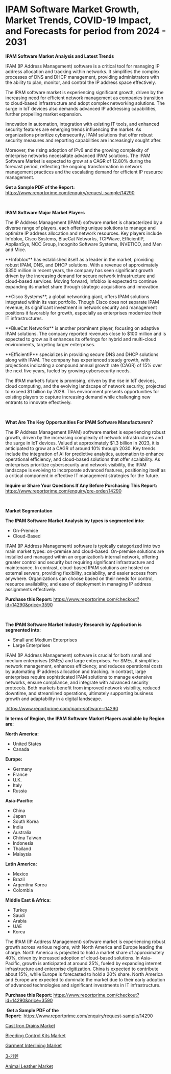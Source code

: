 <p><h1>IPAM Software Market Growth, Market Trends, COVID-19 Impact, and Forecasts for period from 2024 - 2031</h1></p><p><strong>IPAM Software Market Analysis and Latest Trends</strong></p>
<p><p>IPAM (IP Address Management) software is a critical tool for managing IP address allocation and tracking within networks. It simplifies the complex processes of DNS and DHCP management, providing administrators with the ability to plan, monitor, and control the IP address space effectively. </p><p>The IPAM software market is experiencing significant growth, driven by the increasing need for efficient network management as companies transition to cloud-based infrastructure and adopt complex networking solutions. The surge in IoT devices also demands advanced IP addressing capabilities, further propelling market expansion. </p><p>Innovation in automation, integration with existing IT tools, and enhanced security features are emerging trends influencing the market. As organizations prioritize cybersecurity, IPAM solutions that offer robust security measures and reporting capabilities are increasingly sought after. </p><p>Moreover, the rising adoption of IPv6 and the growing complexity of enterprise networks necessitate advanced IPAM solutions. The IPAM Software Market is expected to grow at a CAGR of 12.80% during the forecast period, reflecting the ongoing transformation in network management practices and the escalating demand for efficient IP resource management.</p></p>
<p><strong>Get a Sample PDF of the Report:&nbsp;</strong> <a href="https://www.reportprime.com/enquiry/request-sample/14290">https://www.reportprime.com/enquiry/request-sample/14290</a></p>
<p>&nbsp;</p>
<p><strong>IPAM Software Major Market Players</strong></p>
<p><p>The IP Address Management (IPAM) software market is characterized by a diverse range of players, each offering unique solutions to manage and optimize IP address allocation and network resources. Key players include Infoblox, Cisco Systems, BlueCat Networks, TCPWave, EfficientIP, ApplianSys, NCC Group, Incognito Software Systems, INVETICO, and Men and Mice.</p><p>**Infoblox** has established itself as a leader in the market, providing robust IPAM, DNS, and DHCP solutions. With a revenue of approximately $350 million in recent years, the company has seen significant growth driven by the increasing demand for secure network infrastructure and cloud-based services. Moving forward, Infoblox is expected to continue expanding its market share through strategic acquisitions and innovation.</p><p>**Cisco Systems**, a global networking giant, offers IPAM solutions integrated within its vast portfolio. Though Cisco does not separate IPAM revenue, its significant investment in network security and management positions it favorably for growth, especially as enterprises modernize their IT infrastructures.</p><p>**BlueCat Networks** is another prominent player, focusing on adaptive IPAM solutions. The company reported revenues close to $100 million and is expected to grow as it enhances its offerings for hybrid and multi-cloud environments, targeting larger enterprises.</p><p>**EfficientIP** specializes in providing secure DNS and DHCP solutions along with IPAM. The company has experienced steady growth, with projections indicating a compound annual growth rate (CAGR) of 15% over the next five years, fueled by growing cybersecurity needs.</p><p>The IPAM market’s future is promising, driven by the rise in IoT devices, cloud computing, and the evolving landscape of network security, projected to exceed $1 billion by 2028. This environment presents opportunities for existing players to capture increasing demand while challenging new entrants to innovate effectively.</p></p>
<p>&nbsp;</p>
<p><strong>What Are The Key Opportunities For IPAM Software Manufacturers?</strong></p>
<p><p>The IP Address Management (IPAM) software market is experiencing robust growth, driven by the increasing complexity of network infrastructures and the surge in IoT devices. Valued at approximately $1.3 billion in 2023, it is anticipated to grow at a CAGR of around 10% through 2030. Key trends include the integration of AI for predictive analytics, automation to enhance operational efficiency, and cloud-based solutions that offer scalability. As enterprises prioritize cybersecurity and network visibility, the IPAM landscape is evolving to incorporate advanced features, positioning itself as a critical component in effective IT management strategies for the future.</p></p>
<p><strong>Inquire or Share Your Questions If Any Before Purchasing This Report:</strong> <a href="https://www.reportprime.com/enquiry/pre-order/14290">https://www.reportprime.com/enquiry/pre-order/14290</a></p>
<p>&nbsp;</p>
<p><strong>Market Segmentation</strong></p>
<p><strong>The IPAM Software Market Analysis by types is segmented into:</strong></p>
<p><ul><li>On-Premise</li><li>Cloud-Based</li></ul></p>
<p><p>IPAM (IP Address Management) software is typically categorized into two main market types: on-premise and cloud-based. On-premise solutions are installed and managed within an organization’s internal network, offering greater control and security but requiring significant infrastructure and maintenance. In contrast, cloud-based IPAM solutions are hosted on external servers, providing flexibility, scalability, and easier access from anywhere. Organizations can choose based on their needs for control, resource availability, and ease of deployment in managing IP address assignments effectively.</p></p>
<p><strong>Purchase this Report:&nbsp;</strong><a href="https://www.reportprime.com/checkout?id=14290&price=3590">https://www.reportprime.com/checkout?id=14290&price=3590</a></p>
<p>&nbsp;</p>
<p><strong>The IPAM Software Market Industry Research by Application is segmented into:</strong></p>
<p><ul><li>Small and Medium Enterprises</li><li>Large Enterprises</li></ul></p>
<p><p>IPAM (IP Address Management) software is crucial for both small and medium enterprises (SMEs) and large enterprises. For SMEs, it simplifies network management, enhances efficiency, and reduces operational costs by automating IP address allocation and tracking. In contrast, large enterprises require sophisticated IPAM solutions to manage extensive networks, ensure compliance, and integrate with advanced security protocols. Both markets benefit from improved network visibility, reduced downtime, and streamlined operations, ultimately supporting business growth and adaptability in a digital landscape.</p></p>
<p><a href="https://www.reportprime.com/ipam-software-r14290">&nbsp;https://www.reportprime.com/ipam-software-r14290</a></p>
<p><strong>In terms of Region, the IPAM Software Market Players available by Region are:</strong></p>
<p>
    <p> <strong> North America: </strong>
        <ul>
            <li>United States</li>
            <li>Canada</li>
        </ul>
        </p> 
    <p> <strong> Europe: </strong>
        <ul>
            <li>Germany</li>
            <li>France</li>
            <li>U.K.</li>
            <li>Italy</li>
            <li>Russia</li>
        </ul>
        </p> 
    <p> <strong> Asia-Pacific: </strong>
        <ul>
            <li>China</li>
            <li>Japan</li>
            <li>South Korea</li>
            <li>India</li>
            <li>Australia</li>
            <li>China Taiwan</li>
            <li>Indonesia</li>
            <li>Thailand</li>
            <li>Malaysia</li>
        </ul>
        </p> 
    <p> <strong> Latin America: </strong>
        <ul>
            <li>Mexico</li>
            <li>Brazil</li>
            <li>Argentina Korea</li>
            <li>Colombia</li>
        </ul>
        </p> 
    <p> <strong> Middle East & Africa: </strong>
        <ul>
            <li>Turkey</li>
            <li>Saudi</li>
            <li>Arabia</li>
            <li>UAE</li>
            <li>Korea</li>
        </ul>
    </p>
    </p>
<p><p>The IPAM (IP Address Management) software market is experiencing robust growth across various regions, with North America and Europe leading the charge. North America is projected to hold a market share of approximately 40%, driven by increased adoption of cloud-based solutions. In Asia-Pacific, growth is anticipated at around 25%, fueled by expanding internet infrastructure and enterprise digitization. China is expected to contribute about 15%, while Europe is forecasted to hold a 20% share. North America and Europe are expected to dominate the market due to their early adoption of advanced technologies and significant investments in IT infrastructure.</p></p>
<p><strong>Purchase this Report: </strong><a href="https://www.reportprime.com/checkout?id=14290&price=3590">https://www.reportprime.com/checkout?id=14290&price=3590</a></p>
<p>&nbsp;<strong>Get a Sample PDF of the Report:&nbsp;&nbsp;</strong><a href="https://www.reportprime.com/enquiry/request-sample/14290">https://www.reportprime.com/enquiry/request-sample/14290</a></p>
<p><strong></strong></p>
<p><p><a href="https://www.linkedin.com/pulse/cast-iron-drains-market-industry-landscape-growth-trajectories-pb9me?trackingId=NM2blAZUT8SJ6%2BceyAPwWg%3D%3D">Cast Iron Drains Market</a></p><p><a href="https://github.com/PeterParrish5/Market-Research-Report-List-6/blob/main/bleeding-control-kits-market.md">Bleeding Control Kits Market</a></p><p><a href="https://issuu.com/reportprime-2/docs/garment-interlining-market-size-203_59d8d2d9a15064">Garment Interlining Market</a></p><p><a href="https://medium.com/@rekhakhatun65/%EA%B8%80%EB%A1%9C%EB%B2%8C-3-%EC%B9%B4%EB%A0%8C-%EC%82%B0%EC%97%85-%EC%A2%85%EB%A5%98-%EC%9D%91%EC%9A%A9-%EC%8B%9C%EC%9E%A5-%EC%B0%B8%EC%97%AC%EC%9E%90-%EC%A7%80%EC%97%AD-%EC%84%B1%EC%9E%A5-%EB%B6%84%EC%84%9D-%EB%B0%8F-%EB%AF%B8%EB%9E%98-%EC%8B%9C%EB%82%98%EB%A6%AC%EC%98%A4-2024-2031-d3bd0db4d8af">3-카렌</a></p><p><a href="https://www.linkedin.com/pulse/animal-leather-market-indicators-size-regional-breakdown-player-upbie?trackingId=YfZABzA3TO6yjfEjnETI4w%3D%3D">Animal Leather Market</a></p></p>